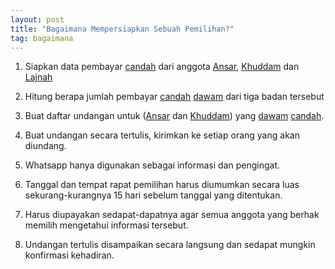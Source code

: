 ```yaml
---
layout: post
title: "Bagaimana Mempersiapkan Sebuah Pemilihan?"
tag: bagaimana
---
```


1. Siapkan data pembayar [candah](/kamus/candah.html) dari anggota [Ansar](/kamus/ansar.html), [Khuddam](/kamus/khuddam.html) dan [Lajnah](/kamus/lajnah.html)

2. Hitung berapa jumlah pembayar [candah](/kamus/candah.html) [dawam](/kamus/dawam.html) dari tiga badan tersebut

3. Buat daftar undangan untuk ([Ansar](/kamus/ansar.html) dan [Khuddam](/kamus/khuddam.html)) yang [dawam](/kamus/dawam.html) [candah](/kamus/candah.html).

4. Buat undangan secara tertulis, kirimkan ke setiap orang yang akan diundang.

5. Whatsapp hanya digunakan sebagai informasi dan pengingat.

6. Tanggal dan tempat rapat pemilihan harus diumumkan secara luas sekurang-kurangnya 15 hari sebelum tanggal yang ditentukan. 

7. Harus diupayakan sedapat-dapatnya agar semua anggota yang berhak memilih mengetahui informasi tersebut.

8. Undangan tertulis disampaikan secara langsung dan sedapat mungkin konfirmasi kehadiran. 
